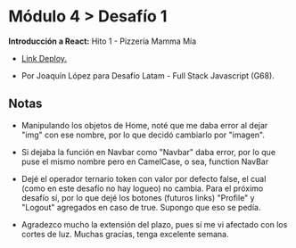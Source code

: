 <h1>Módulo 4 > Desafío 1 </h1>
<p><b>Introducción a React:</b> Hito 1 - Pizzería Mamma Mía<br/></p>
<ul>
  <li><a href="https://modulo4-desafio1-git-main-joaquin-lrs-projects.vercel.app/"><p>Link Deploy.</p></a></li>
  <li><p>Por Joaquín López para Desafío Latam - Full Stack Javascript (G68).</p></li>
</ul>

<h2>Notas</h2>
<ul>
  <li><p>Manipulando los objetos de Home, noté que me daba error al dejar "img" con ese nombre, por lo que decidó cambiarlo por "imagen".</p></li>
  <li><p>Si dejaba la función en Navbar como "Navbar" daba error, por lo que puse el mismo nombre pero en CamelCase, o sea, function NavBar</p></li>
  <li><p>Dejé el operador ternario token con valor por defecto false, el cual (como en este desafío no hay logueo) no cambia. Para el próximo desafío sí, por lo que dejé los botones (futuros links) "Profile" y "Logout" agregados en caso de true. Supongo que eso se pedía.</p></li>
  <li><p>Agradezco mucho la extensión del plazo, pues sí me vi afectado con los cortes de luz. Muchas gracias, tenga excelente semana.</p></li>
</ul>




 
 
